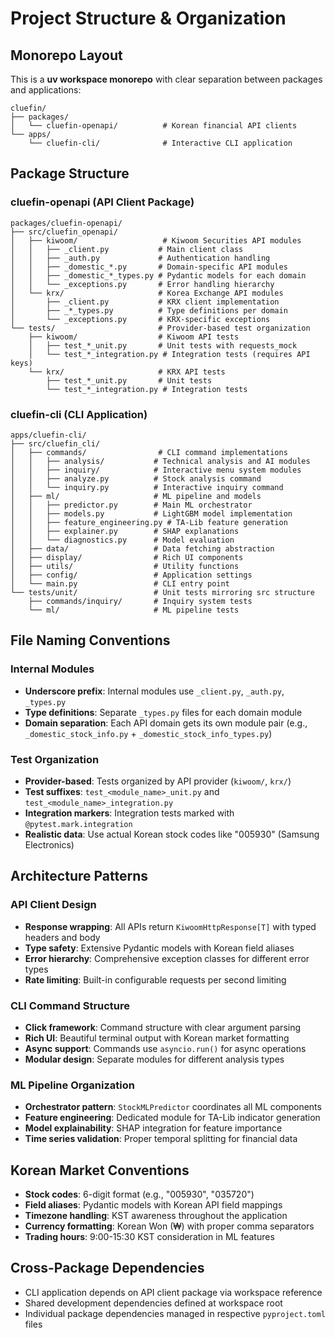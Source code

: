# Project Structure & Organization

## Monorepo Layout
This is a **uv workspace monorepo** with clear separation between packages and applications:

```
cluefin/
├── packages/
│   └── cluefin-openapi/          # Korean financial API clients
└── apps/
    └── cluefin-cli/              # Interactive CLI application
```

## Package Structure

### cluefin-openapi (API Client Package)
```
packages/cluefin-openapi/
├── src/cluefin_openapi/
│   ├── kiwoom/                   # Kiwoom Securities API modules
│   │   ├── _client.py           # Main client class
│   │   ├── _auth.py             # Authentication handling
│   │   ├── _domestic_*.py       # Domain-specific API modules
│   │   ├── _domestic_*_types.py # Pydantic models for each domain
│   │   └── _exceptions.py       # Error handling hierarchy
│   └── krx/                     # Korea Exchange API modules
│       ├── _client.py           # KRX client implementation
│       ├── _*_types.py          # Type definitions per domain
│       └── _exceptions.py       # KRX-specific exceptions
└── tests/                       # Provider-based test organization
    ├── kiwoom/                  # Kiwoom API tests
    │   ├── test_*_unit.py       # Unit tests with requests_mock
    │   └── test_*_integration.py # Integration tests (requires API keys)
    └── krx/                     # KRX API tests
        ├── test_*_unit.py       # Unit tests
        └── test_*_integration.py # Integration tests
```

### cluefin-cli (CLI Application)
```
apps/cluefin-cli/
├── src/cluefin_cli/
│   ├── commands/                # CLI command implementations
│   │   ├── analysis/           # Technical analysis and AI modules
│   │   ├── inquiry/            # Interactive menu system modules
│   │   ├── analyze.py          # Stock analysis command
│   │   └── inquiry.py          # Interactive inquiry command
│   ├── ml/                     # ML pipeline and models
│   │   ├── predictor.py        # Main ML orchestrator
│   │   ├── models.py           # LightGBM model implementation
│   │   ├── feature_engineering.py # TA-Lib feature generation
│   │   ├── explainer.py        # SHAP explanations
│   │   └── diagnostics.py      # Model evaluation
│   ├── data/                   # Data fetching abstraction
│   ├── display/                # Rich UI components
│   ├── utils/                  # Utility functions
│   ├── config/                 # Application settings
│   └── main.py                 # CLI entry point
└── tests/unit/                 # Unit tests mirroring src structure
    ├── commands/inquiry/       # Inquiry system tests
    └── ml/                     # ML pipeline tests
```

## File Naming Conventions

### Internal Modules
- **Underscore prefix**: Internal modules use `_client.py`, `_auth.py`, `_types.py`
- **Type definitions**: Separate `_types.py` files for each domain module
- **Domain separation**: Each API domain gets its own module pair (e.g., `_domestic_stock_info.py` + `_domestic_stock_info_types.py`)

### Test Organization
- **Provider-based**: Tests organized by API provider (`kiwoom/`, `krx/`)
- **Test suffixes**: `test_<module_name>_unit.py` and `test_<module_name>_integration.py`
- **Integration markers**: Integration tests marked with `@pytest.mark.integration`
- **Realistic data**: Use actual Korean stock codes like "005930" (Samsung Electronics)

## Architecture Patterns

### API Client Design
- **Response wrapping**: All APIs return `KiwoomHttpResponse[T]` with typed headers and body
- **Type safety**: Extensive Pydantic models with Korean field aliases
- **Error hierarchy**: Comprehensive exception classes for different error types
- **Rate limiting**: Built-in configurable requests per second limiting

### CLI Command Structure
- **Click framework**: Command structure with clear argument parsing
- **Rich UI**: Beautiful terminal output with Korean market formatting
- **Async support**: Commands use `asyncio.run()` for async operations
- **Modular design**: Separate modules for different analysis types

### ML Pipeline Organization
- **Orchestrator pattern**: `StockMLPredictor` coordinates all ML components
- **Feature engineering**: Dedicated module for TA-Lib indicator generation
- **Model explainability**: SHAP integration for feature importance
- **Time series validation**: Proper temporal splitting for financial data

## Korean Market Conventions
- **Stock codes**: 6-digit format (e.g., "005930", "035720")
- **Field aliases**: Pydantic models with Korean API field mappings
- **Timezone handling**: KST awareness throughout the application
- **Currency formatting**: Korean Won (₩) with proper comma separators
- **Trading hours**: 9:00-15:30 KST consideration in ML features

## Cross-Package Dependencies
- CLI application depends on API client package via workspace reference
- Shared development dependencies defined at workspace root
- Individual package dependencies managed in respective `pyproject.toml` files